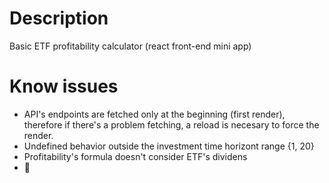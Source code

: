 # Description
Basic ETF profitability calculator (react front-end mini app)

# Know issues
- API's endpoints are fetched only at the beginning (first render), therefore if there's a problem fetching, a reload is necesary to force the render.
- Undefined behavior outside the investment time horizont range {1, 20}
- Profitability's formula doesn't consider ETF's dividens
- 🍝
